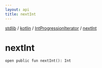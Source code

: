 ```yaml
---
layout: api
title: nextInt
---
```

[stdlib](../../index.md) / [kotlin](../index.md) / [IntProgressionIterator](index.md) / [nextInt](nextInt.md)

# nextInt

```
open public fun nextInt(): Int
```
